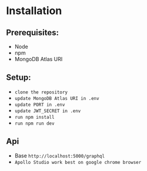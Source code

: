 # Installation
## Prerequisites:
- Node
- npm
- MongoDB Atlas URI


## Setup:
- `clone the repository`
- `update MongoDB Atlas URI in .env`
- `update PORT in .env`
- `update JWT_SECRET in .env`
- `run npm install`
- `run npm run dev`

## Api
- Base `http://localhost:5000/graphql`
- `Apollo Studio work best on google chrome browser`
